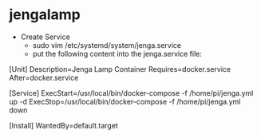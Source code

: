 # jengalamp

* Create Service
     - sudo vim /etc/systemd/system/jenga.service
     - put the following content into the jenga.service file:

[Unit]
Description=Jenga Lamp Container
Requires=docker.service
After=docker.service

[Service]
ExecStart=/usr/local/bin/docker-compose -f /home/pi/jenga.yml up -d
ExecStop=/usr/local/bin/docker-compose -f /home/pi/jenga.yml down

[Install]
WantedBy=default.target

